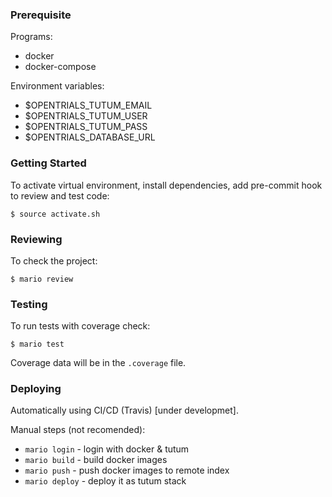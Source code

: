 ### Prerequisite

Programs:
- docker
- docker-compose

Environment variables:
- $OPENTRIALS_TUTUM_EMAIL
- $OPENTRIALS_TUTUM_USER
- $OPENTRIALS_TUTUM_PASS
- $OPENTRIALS_DATABASE_URL

### Getting Started

To activate virtual environment, install
dependencies, add pre-commit hook to review and test code:

```
$ source activate.sh
```

### Reviewing

To check the project:

```
$ mario review
```

### Testing

To run tests with coverage check:

```
$ mario test
```

Coverage data will be in the `.coverage` file.

### Deploying

Automatically using CI/CD (Travis) [under developmet].

Manual steps (not recomended):
- `mario login` - login with docker & tutum
- `mario build` - build docker images
- `mario push` - push docker images to remote index
- `mario deploy` - deploy it as tutum stack
